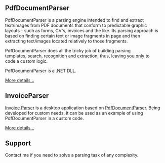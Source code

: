 ## PdfDocumentParser

PdfDocumentParser is a parsing engine intended to find and extract text/images from PDF documents that conform to predictable graphic layouts - such as forms, CV's, invoices and the like. Its parsing approach is based on finding certain text or image fragments in page and then extracting text/images located relatively to those fragments.

PdfDocumentParser does all the tricky job of building parsing templates, search, recognition and extraction, thus, leaving you only to code a custom logic.

PdfDocumentParser is a .NET DLL.

[More details...](https://sergeystoyan.github.io/PdfDocumentParser/#1)

## InvoiceParser
[Invoice Parser](https://github.com/sergeystoyan/PdfDocumentParser/tree/lib%2Bcustomization/InvoiceParser) is a desktop application based on [PdfDocumentParser](https://github.com/sergeystoyan/PdfDocumentParser). Being developed for custom needs, it can be used as an example of using PdfDocumentParser in a custom code.

[More details...](https://sergeystoyan.github.io/PdfDocumentParser/#6)

## Support
Contact me if you need to solve a parsing task of any complexity.

